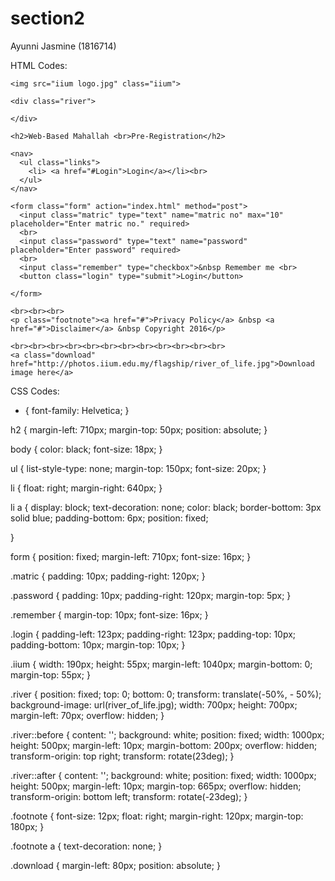 # section2
Ayunni Jasmine (1816714)

HTML Codes:
<!DOCTYPE html>
<html lang="en" dir="ltr">
  <head>
    <meta charset="utf-8">
    <title>Assignment 1</title>
    <link rel="stylesheet" href="style.css">
  </head>

  <!--Ayunni Jasmine (1816714) Section 2-->

  <body>

    <img src="iium logo.jpg" class="iium">

    <div class="river">

    </div>

    <h2>Web-Based Mahallah <br>Pre-Registration</h2>

    <nav>
      <ul class="links">
        <li> <a href="#Login">Login</a></li><br>
      </ul>
    </nav>

    <form class="form" action="index.html" method="post">
      <input class="matric" type="text" name="matric no" max="10" placeholder="Enter matric no." required>
      <br>
      <input class="password" type="text" name="password" placeholder="Enter password" required>
      <br>
      <input class="remember" type="checkbox">&nbsp Remember me <br>
      <button class="login" type="submit">Login</button>

    </form>

    <br><br><br>
    <p class="footnote"><a href="#">Privacy Policy</a> &nbsp <a href="#">Disclaimer</a> &nbsp Copyright 2016</p>

    <br><br><br><br><br><br><br><br><br><br><br><br>
    <a class="download" href="http://photos.iium.edu.my/flagship/river_of_life.jpg">Download image here</a>

  </body>
</html>


CSS Codes:

* {
  font-family: Helvetica;
}

h2 {
  margin-left: 710px;
  margin-top: 50px;
  position: absolute;
}

body {
  color: black;
  font-size: 18px;
}

ul {
  list-style-type: none;
  margin-top: 150px;
  font-size: 20px;
}


li {
  float: right;
  margin-right: 640px;
}

li a {
  display: block;
  text-decoration: none;
  color: black;
  border-bottom: 3px solid blue;
  padding-bottom: 6px;
  position: fixed;

}

form {
  position: fixed;
  margin-left: 710px;
  font-size: 16px;
}

.matric {
  padding: 10px;
  padding-right: 120px;
}

.password {
  padding: 10px;
  padding-right: 120px;
  margin-top: 5px;
}

.remember {
  margin-top: 10px;
  font-size: 16px;
}

.login {
  padding-left: 123px;
  padding-right: 123px;
  padding-top: 10px;
  padding-bottom: 10px;
  margin-top: 10px;
}

.iium {
  width: 190px;
  height: 55px;
  margin-left: 1040px;
  margin-bottom: 0;
  margin-top: 55px;
}

.river {
  position: fixed;
  top: 0;
  bottom: 0;
  transform: translate(-50%, - 50%);
  background-image: url(river_of_life.jpg);
  width: 700px;
  height: 700px;
  margin-left: 70px;
  overflow: hidden;
}

.river::before {
  content: '';
  background: white;
  position: fixed;
  width: 1000px;
  height: 500px;
  margin-left: 10px;
  margin-bottom: 200px;
  overflow: hidden;
  transform-origin: top right;
  transform: rotate(23deg);
}

.river::after {
  content: '';
  background: white;
  position: fixed;
  width: 1000px;
  height: 500px;
  margin-left: 10px;
  margin-top: 665px;
  overflow: hidden;
  transform-origin: bottom left;
  transform: rotate(-23deg);
}

.footnote {
  font-size: 12px;
  float: right;
  margin-right: 120px;
  margin-top: 180px;
}

.footnote a {
  text-decoration: none;
}

.download {
  margin-left: 80px;
  position: absolute;
}
